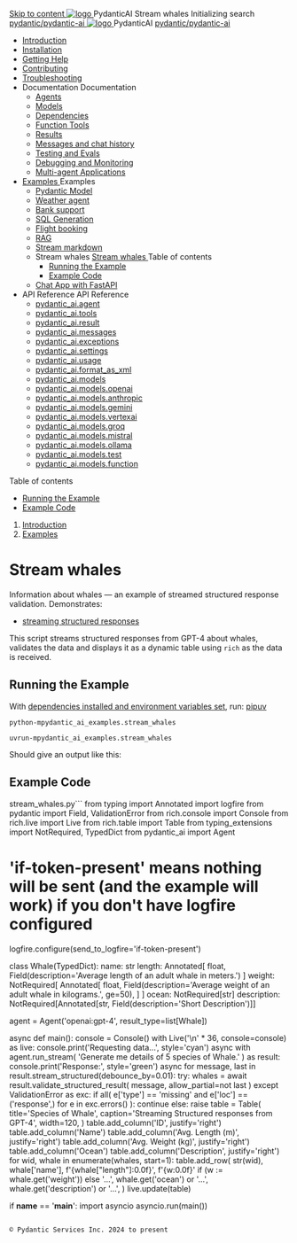 [ Skip to content ](https://ai.pydantic.dev/examples/stream-whales/<#running-the-example>)
[ ![logo](https://ai.pydantic.dev/img/logo-white.svg) ](https://ai.pydantic.dev/examples/stream-whales/<../..> "PydanticAI")
PydanticAI 
Stream whales 
Initializing search 
[ pydantic/pydantic-ai  ](https://ai.pydantic.dev/examples/stream-whales/<https:/github.com/pydantic/pydantic-ai> "Go to repository")
[ ![logo](https://ai.pydantic.dev/img/logo-white.svg) ](https://ai.pydantic.dev/examples/stream-whales/<../..> "PydanticAI") PydanticAI 
[ pydantic/pydantic-ai  ](https://ai.pydantic.dev/examples/stream-whales/<https:/github.com/pydantic/pydantic-ai> "Go to repository")
  * [ Introduction  ](https://ai.pydantic.dev/examples/stream-whales/<../..>)
  * [ Installation  ](https://ai.pydantic.dev/examples/stream-whales/install/>)
  * [ Getting Help  ](https://ai.pydantic.dev/examples/stream-whales/help/>)
  * [ Contributing  ](https://ai.pydantic.dev/examples/stream-whales/contributing/>)
  * [ Troubleshooting  ](https://ai.pydantic.dev/examples/stream-whales/troubleshooting/>)
  * Documentation  Documentation 
    * [ Agents  ](https://ai.pydantic.dev/examples/stream-whales/agents/>)
    * [ Models  ](https://ai.pydantic.dev/examples/stream-whales/models/>)
    * [ Dependencies  ](https://ai.pydantic.dev/examples/stream-whales/dependencies/>)
    * [ Function Tools  ](https://ai.pydantic.dev/examples/stream-whales/tools/>)
    * [ Results  ](https://ai.pydantic.dev/examples/stream-whales/results/>)
    * [ Messages and chat history  ](https://ai.pydantic.dev/examples/stream-whales/message-history/>)
    * [ Testing and Evals  ](https://ai.pydantic.dev/examples/stream-whales/testing-evals/>)
    * [ Debugging and Monitoring  ](https://ai.pydantic.dev/examples/stream-whales/logfire/>)
    * [ Multi-agent Applications  ](https://ai.pydantic.dev/examples/stream-whales/multi-agent-applications/>)
  * [ Examples  ](https://ai.pydantic.dev/examples/stream-whales/<../>)
Examples 
    * [ Pydantic Model  ](https://ai.pydantic.dev/examples/stream-whales/<../pydantic-model/>)
    * [ Weather agent  ](https://ai.pydantic.dev/examples/stream-whales/<../weather-agent/>)
    * [ Bank support  ](https://ai.pydantic.dev/examples/stream-whales/<../bank-support/>)
    * [ SQL Generation  ](https://ai.pydantic.dev/examples/stream-whales/<../sql-gen/>)
    * [ Flight booking  ](https://ai.pydantic.dev/examples/stream-whales/<../flight-booking/>)
    * [ RAG  ](https://ai.pydantic.dev/examples/stream-whales/<../rag/>)
    * [ Stream markdown  ](https://ai.pydantic.dev/examples/stream-whales/<../stream-markdown/>)
    * Stream whales  [ Stream whales  ](https://ai.pydantic.dev/examples/stream-whales/<./>) Table of contents 
      * [ Running the Example  ](https://ai.pydantic.dev/examples/stream-whales/<#running-the-example>)
      * [ Example Code  ](https://ai.pydantic.dev/examples/stream-whales/<#example-code>)
    * [ Chat App with FastAPI  ](https://ai.pydantic.dev/examples/stream-whales/<../chat-app/>)
  * API Reference  API Reference 
    * [ pydantic_ai.agent  ](https://ai.pydantic.dev/examples/stream-whales/api/agent/>)
    * [ pydantic_ai.tools  ](https://ai.pydantic.dev/examples/stream-whales/api/tools/>)
    * [ pydantic_ai.result  ](https://ai.pydantic.dev/examples/stream-whales/api/result/>)
    * [ pydantic_ai.messages  ](https://ai.pydantic.dev/examples/stream-whales/api/messages/>)
    * [ pydantic_ai.exceptions  ](https://ai.pydantic.dev/examples/stream-whales/api/exceptions/>)
    * [ pydantic_ai.settings  ](https://ai.pydantic.dev/examples/stream-whales/api/settings/>)
    * [ pydantic_ai.usage  ](https://ai.pydantic.dev/examples/stream-whales/api/usage/>)
    * [ pydantic_ai.format_as_xml  ](https://ai.pydantic.dev/examples/stream-whales/api/format_as_xml/>)
    * [ pydantic_ai.models  ](https://ai.pydantic.dev/examples/stream-whales/api/models/base/>)
    * [ pydantic_ai.models.openai  ](https://ai.pydantic.dev/examples/stream-whales/api/models/openai/>)
    * [ pydantic_ai.models.anthropic  ](https://ai.pydantic.dev/examples/stream-whales/api/models/anthropic/>)
    * [ pydantic_ai.models.gemini  ](https://ai.pydantic.dev/examples/stream-whales/api/models/gemini/>)
    * [ pydantic_ai.models.vertexai  ](https://ai.pydantic.dev/examples/stream-whales/api/models/vertexai/>)
    * [ pydantic_ai.models.groq  ](https://ai.pydantic.dev/examples/stream-whales/api/models/groq/>)
    * [ pydantic_ai.models.mistral  ](https://ai.pydantic.dev/examples/stream-whales/api/models/mistral/>)
    * [ pydantic_ai.models.ollama  ](https://ai.pydantic.dev/examples/stream-whales/api/models/ollama/>)
    * [ pydantic_ai.models.test  ](https://ai.pydantic.dev/examples/stream-whales/api/models/test/>)
    * [ pydantic_ai.models.function  ](https://ai.pydantic.dev/examples/stream-whales/api/models/function/>)


Table of contents 
  * [ Running the Example  ](https://ai.pydantic.dev/examples/stream-whales/<#running-the-example>)
  * [ Example Code  ](https://ai.pydantic.dev/examples/stream-whales/<#example-code>)


  1. [ Introduction  ](https://ai.pydantic.dev/examples/stream-whales/<../..>)
  2. [ Examples  ](https://ai.pydantic.dev/examples/stream-whales/<../>)


# Stream whales
Information about whales — an example of streamed structured response validation.
Demonstrates:
  * [streaming structured responses](https://ai.pydantic.dev/examples/stream-whales/results/#streaming-structured-responses>)


This script streams structured responses from GPT-4 about whales, validates the data and displays it as a dynamic table using `rich`[](https://ai.pydantic.dev/examples/stream-whales/<https:/github.com/Textualize/rich>) as the data is received.
## Running the Example
With [dependencies installed and environment variables set](https://ai.pydantic.dev/examples/stream-whales/<../#usage>), run:
[pip](https://ai.pydantic.dev/examples/stream-whales/<#__tabbed_1_1>)[uv](https://ai.pydantic.dev/examples/stream-whales/<#__tabbed_1_2>)
```
python-mpydantic_ai_examples.stream_whales

```

```
uvrun-mpydantic_ai_examples.stream_whales

```

Should give an output like this:
## Example Code
stream_whales.py```
from typing import Annotated
import logfire
from pydantic import Field, ValidationError
from rich.console import Console
from rich.live import Live
from rich.table import Table
from typing_extensions import NotRequired, TypedDict
from pydantic_ai import Agent
# 'if-token-present' means nothing will be sent (and the example will work) if you don't have logfire configured
logfire.configure(send_to_logfire='if-token-present')

class Whale(TypedDict):
  name: str
  length: Annotated[
    float, Field(description='Average length of an adult whale in meters.')
  ]
  weight: NotRequired[
    Annotated[
      float,
      Field(description='Average weight of an adult whale in kilograms.', ge=50),
    ]
  ]
  ocean: NotRequired[str]
  description: NotRequired[Annotated[str, Field(description='Short Description')]]

agent = Agent('openai:gpt-4', result_type=list[Whale])

async def main():
  console = Console()
  with Live('\n' * 36, console=console) as live:
    console.print('Requesting data...', style='cyan')
    async with agent.run_stream(
      'Generate me details of 5 species of Whale.'
    ) as result:
      console.print('Response:', style='green')
      async for message, last in result.stream_structured(debounce_by=0.01):
        try:
          whales = await result.validate_structured_result(
            message, allow_partial=not last
          )
        except ValidationError as exc:
          if all(
            e['type'] == 'missing' and e['loc'] == ('response',)
            for e in exc.errors()
          ):
            continue
          else:
            raise
        table = Table(
          title='Species of Whale',
          caption='Streaming Structured responses from GPT-4',
          width=120,
        )
        table.add_column('ID', justify='right')
        table.add_column('Name')
        table.add_column('Avg. Length (m)', justify='right')
        table.add_column('Avg. Weight (kg)', justify='right')
        table.add_column('Ocean')
        table.add_column('Description', justify='right')
        for wid, whale in enumerate(whales, start=1):
          table.add_row(
            str(wid),
            whale['name'],
            f'{whale["length"]:0.0f}',
            f'{w:0.0f}' if (w := whale.get('weight')) else '…',
            whale.get('ocean') or '…',
            whale.get('description') or '…',
          )
        live.update(table)

if __name__ == '__main__':
  import asyncio
  asyncio.run(main())

```

© Pydantic Services Inc. 2024 to present 
